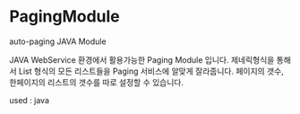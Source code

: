 # PagingModule
auto-paging JAVA Module


JAVA WebService 환경에서 활용가능한 Paging Module 입니다.
제네릭형식을 통해서 List<T> 형식의 모든 리스트들을 Paging 서비스에 알맞게 잘라줍니다.
페이지의 갯수, 한페이지의 리스트의 갯수를 따로 설정할 수 있습니다.

used : java
